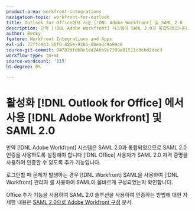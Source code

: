 ```yaml
---
product-area: workfront-integrations
navigation-topic: workfront-for-outlook
title: Outlook for Office에서 사용 [!DNL Adobe Workfront] 및 SAML 2.0
description: 만약 [!DNL Adobe Workfront] 시스템이 SAML 2.0과 통합되었습니다. 사용자가 SAML 2.0 자격 증명을 사용하여 인증할 수 있도록 Office 추가 기능에 대해 SAML 2.0 인증을 활성화해야 합니다.
author: Becky
feature: Workfront Integrations and Apps
exl-id: 72ffceb3-50f0-486e-92b5-0bea4c9a99c8
source-git-commit: 04782dfdb8c1ed24bb9c7399a01511c0cbd2dec3
workflow-type: tm+mt
source-wordcount: '115'
ht-degree: 0%

---
```


# 활성화 [!DNL Outlook for Office] 에서 사용 [!DNL Adobe Workfront] 및 SAML 2.0

만약 [!DNL Adobe Workfront] 시스템은 SAML 2.0과 통합되었으므로 SAML 2.0 인증을 사용하도록 설정해야 합니다 [!DNL Office] 사용자가 SAML 2.0 자격 증명을 사용하여 인증할 수 있도록 추가 기능입니다.

로그인할 때 문제가 발생하는 경우 [!DNL Workfront] SAML을 사용하여 [!DNL Workfront] 관리자 를 사용하여 SAML이 올바르게 구성되었는지 확인합니다.

Office 추가 기능을 사용하여 SAML 2.0 솔루션을 사용하여 인증하는 방법에 대한 자세한 내용은 [SAML 2.0으로 Adobe Workfront 구성](../../administration-and-setup/add-users/single-sign-on/configure-workfront-saml-2.md) 문서.
